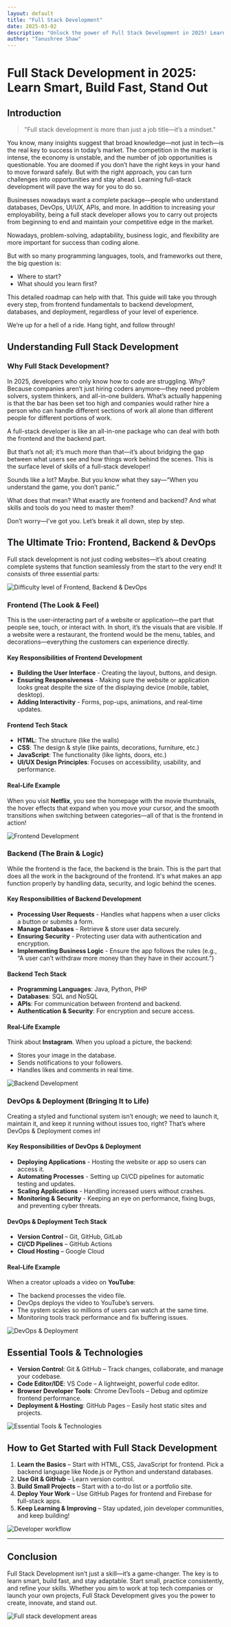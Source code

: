```yaml
---
layout: default
title: "Full Stack Development"
date: 2025-03-02
description: "Unlock the power of Full Stack Development in 2025! Learn the essential skills, tools, and strategies to build, optimize, and deploy complete applications."
author: "Tanushree Shaw"
---
```

# Full Stack Development in 2025: Learn Smart, Build Fast, Stand Out

## Introduction
> "Full stack development is more than just a job title—it’s a mindset."

You know, many insights suggest that broad knowledge—not just in tech—is the real key to success in today’s market. The competition in the market is intense, the economy is unstable, and the number of job opportunities is questionable. You are doomed if you don’t have the right keys in your hand to move forward safely. But with the right approach, you can turn challenges into opportunities and stay ahead. Learning full-stack development will pave the way for you to do so.

Businesses nowadays want a complete package—people who understand databases, DevOps, UI/UX, APIs, and more. In addition to increasing your employability, being a full stack developer allows you to carry out projects from beginning to end and maintain your competitive edge in the market.

Nowadays, problem-solving, adaptability, business logic, and flexibility are more important for success than coding alone.

But with so many programming languages, tools, and frameworks out there, the big question is:
- Where to start?
- What should you learn first?

This detailed roadmap can help with that. This guide will take you through every step, from frontend fundamentals to backend development, databases, and deployment, regardless of your level of experience.

We’re up for a hell of a ride. Hang tight, and follow through!


## Understanding Full Stack Development

### Why Full Stack Development?

In 2025, developers who only know how to code are struggling. Why? Because companies aren’t just hiring coders anymore—they need problem solvers, system thinkers, and all-in-one builders. What’s actually happening is that the bar has been set too high and companies would rather hire a person who can handle different sections of work all alone than different people for different portions of work.

A full-stack developer is like an all-in-one package who can deal with both the frontend and the backend part.

But that’s not all; it’s much more than that—it’s about bridging the gap between what users see and how things work behind the scenes. This is the surface level of skills of a full-stack developer!

Sounds like a lot? Maybe. But you know what they say—“When you understand the game, you don’t panic.”

What does that mean? What exactly are frontend and backend? And what skills and tools do you need to master them?

Don’t worry—I’ve got you. Let’s break it all down, step by step.


## The Ultimate Trio: Frontend, Backend & DevOps

Full stack development is not just coding websites—it’s about creating complete systems that function seamlessly from the start to the very end! It consists of three essential parts:

![Difficulty level of Frontend, Backend & DevOps](/blogs/assets/Difficulty%20levels%20og%20the%20trio.png)

### **Frontend (The Look & Feel)**
This is the user-interacting part of a website or application—the part that people see, touch, or interact with. In short, it’s the visuals that are visible. If a website were a restaurant, the frontend would be the menu, tables, and decorations—everything the customers can experience directly.

#### **Key Responsibilities of Frontend Development**
- **Building the User Interface** - Creating the layout, buttons, and design.
- **Ensuring Responsiveness** - Making sure the website or application looks great despite the size of the displaying device (mobile, tablet, desktop).
- **Adding Interactivity** - Forms, pop-ups, animations, and real-time updates.

#### **Frontend Tech Stack**
- **HTML**: The structure (like the walls)
- **CSS**: The design & style (like paints, decorations, furniture, etc.)
- **JavaScript**: The functionality (like lights, doors, etc.)
- **UI/UX Design Principles**: Focuses on accessibility, usability, and performance.

#### **Real-Life Example**
When you visit **Netflix**, you see the homepage with the movie thumbnails, the hover effects that expand when you move your cursor, and the smooth transitions when switching between categories—all of that is the frontend in action!

![Frontend Development](/blogs/assets/frontend.png)



### **Backend (The Brain & Logic)**
While the frontend is the face, the backend is the brain. This is the part that does all the work in the background of the frontend. It's what makes an app function properly by handling data, security, and logic behind the scenes.

#### **Key Responsibilities of Backend Development**
- **Processing User Requests** - Handles what happens when a user clicks a button or submits a form.
- **Manage Databases** - Retrieve & store user data securely.
- **Ensuring Security** - Protecting user data with authentication and encryption.
- **Implementing Business Logic** - Ensure the app follows the rules (e.g., “A user can’t withdraw more money than they have in their account.”)

#### **Backend Tech Stack**
- **Programming Languages**: Java, Python, PHP
- **Databases**: SQL and NoSQL
- **APIs**: For communication between frontend and backend.
- **Authentication & Security**: For encryption and secure access.

#### **Real-Life Example**
Think about **Instagram**. When you upload a picture, the backend:
- Stores your image in the database.
- Sends notifications to your followers.
- Handles likes and comments in real time.

![Backend Development](/blogs/assets/Backend.png)



### **DevOps & Deployment (Bringing It to Life)**
Creating a styled and functional system isn’t enough; we need to launch it, maintain it, and keep it running without issues too, right? That’s where DevOps & Deployment comes in!

#### **Key Responsibilities of DevOps & Deployment**
- **Deploying Applications** - Hosting the website or app so users can access it.
- **Automating Processes** - Setting up CI/CD pipelines for automatic testing and updates.
- **Scaling Applications** - Handling increased users without crashes.
- **Monitoring & Security** - Keeping an eye on performance, fixing bugs, and preventing cyber threats.

#### **DevOps & Deployment Tech Stack**
- **Version Control** – Git, GitHub, GitLab
- **CI/CD Pipelines** – GitHub Actions
- **Cloud Hosting** – Google Cloud

#### **Real-Life Example**
When a creator uploads a video on **YouTube**:
- The backend processes the video file.
- DevOps deploys the video to YouTube’s servers.
- The system scales so millions of users can watch at the same time.
- Monitoring tools track performance and fix buffering issues.

![DevOps & Deployment](/blogs/assets/DevOps%20Process.png)



## Essential Tools & Technologies
- **Version Control**: Git & GitHub – Track changes, collaborate, and manage your codebase.
- **Code Editor/IDE**: VS Code – A lightweight, powerful code editor.
- **Browser Developer Tools**: Chrome DevTools – Debug and optimize frontend performance.
- **Deployment & Hosting**: GitHub Pages – Easily host static sites and projects.

![Essential Tools & Technologies](/blogs/assets/Essential%20tools%20for%20full%20stack%20dev.png)



## How to Get Started with Full Stack Development
1. **Learn the Basics** – Start with HTML, CSS, JavaScript for frontend. Pick a backend language like Node.js or Python and understand databases.
2. **Use Git & GitHub** – Learn version control.
3. **Build Small Projects** – Start with a to-do list or a portfolio site.
4. **Deploy Your Work** – Use GitHub Pages for frontend and Firebase for full-stack apps.
5. **Keep Learning & Improving** – Stay updated, join developer communities, and keep building!

![Developer workflow](/blogs/assets/developer%20workflow.png)

---

## Conclusion


Full Stack Development isn’t just a skill—it’s a game-changer. The key is to learn smart, build fast, and stay adaptable. Start small, practice consistently, and refine your skills. Whether you aim to work at top tech companies or launch your own projects, Full Stack Development gives you the power to create, innovate, and stand out.

![Full stack development areas](/blogs/assets/Full-stack%20dev%20areas.png)
